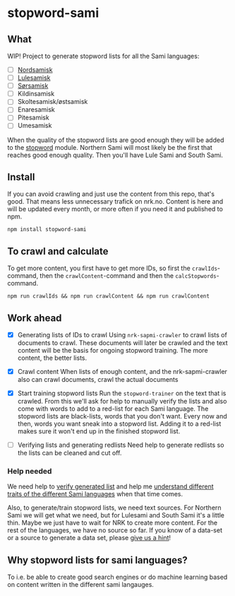 # stopword-sami
## What
WIP! Project to generate stopword lists for all the Sami languages:
* [ ] [Nordsamisk](https://snl.no/nordsamisk)
* [ ] [Lulesamisk](https://snl.no/lulesamisk)
* [ ] [Sørsamisk](https://snl.no/s%C3%B8rsamisk)
* [ ] Kildinsamisk
* [ ] Skoltesamisk/østsamisk
* [ ] Enaresamisk
* [ ] Pitesamisk
* [ ] Umesamisk

When the quality of the stopword lists are good enough they will be added to the [stopword](https://github.com/fergiemcdowall/stopword) module. Northern Sami will most likely be the first that reaches good enough quality. Then you'll have Lule Sami and South Sami.

## Install
If you can avoid crawling and just use the content from this repo, that's good. That means less unnecessary trafick on nrk.no. Content is here and will be updated every month, or more often if you need it and published to npm.

```console
npm install stopword-sami
```

## To crawl and calculate
To get more content, you first have to get more IDs, so first the `crawlIds`-command, then the `crawlContent`-command and then the `calcStopwords`-command.

```console
npm run crawlIds && npm run crawlContent && npm run crawlContent
```

## Work ahead

* [x] Generating lists of IDs to crawl
  Using `nrk-sapmi-crawler` to crawl lists of documents to crawl. These documents will later be crawled and the text content will be the basis for ongoing stopword training. The more content, the better lists.



* [x] Crawl content
  When lists of enough content, and the nrk-sapmi-crawler also can crawl documents, crawl the actual documents

* [X] Start training stopword lists
  Run the `stopword-trainer` on the text that is crawled. From this we'll ask for help to manually verify the lists and also come with words to add to a red-list for each Sami language. The stopword lists are black-lists, words that you don't want. Every now and then, words you want sneak into a stopword list. Adding it to a red-list makes sure it won't end up in the finished stopword list.

* [ ] Verifying lists and generating redlists
  Need help to generate redlists so the lists can be cleaned and cut off.

### Help needed

We need help to [verify generated list](https://github.com/eklem/stopword-sami/issues/3) and help me [understand different traits of the different Sami languages](https://github.com/eklem/stopword-sami/issues/6) when that time comes.

Also, to generate/train stopword lists, we need text sources. For Northern Sami we will get what we need, but for Lulesami and South Sami it's a little thin. Maybe we just have to wait for NRK to create more content. For the rest of the languages, we have no source so far. If you know of a data-set or a source to generate a data set, please [give us a hint](https://github.com/eklem/stopword-sami/issues/new)!

## Why stopword lists for sami languages?
To i.e. be able to create good search engines or do machine learning based on content written in the different sami langauges.
